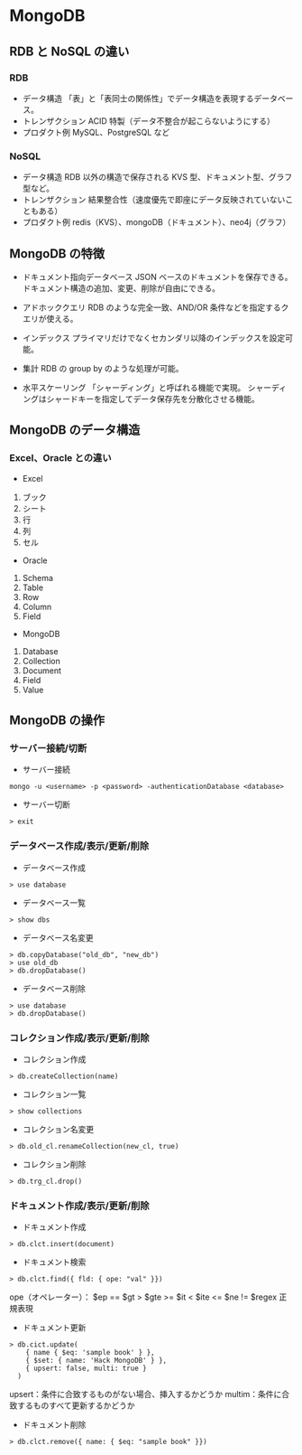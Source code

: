 # MongoDB

## RDB と NoSQL の違い

### RDB

- データ構造
  「表」と「表同士の関係性」でデータ構造を表現するデータベース。
- トレンザクション
  ACID 特製（データ不整合が起こらないようにする）
- プロダクト例
  MySQL、PostgreSQL など

### NoSQL

- データ構造
  RDB 以外の構造で保存される KVS 型、ドキュメント型、グラフ型など。
- トレンザクション
  結果整合性（速度優先で即座にデータ反映されていないこともある）
- プロダクト例
  redis（KVS）、mongoDB（ドキュメント）、neo4j（グラフ）

## MongoDB の特徴

- ドキュメント指向データベース
  JSON ベースのドキュメントを保存できる。
  ドキュメント構造の追加、変更、削除が自由にできる。

- アドホッククエリ
  RDB のような完全一致、AND/OR 条件などを指定するクエリが使える。

- インデックス
  プライマリだけでなくセカンダリ以降のインデックスを設定可能。

- 集計
  RDB の group by のような処理が可能。

- 水平スケーリング
  「シャーディング」と呼ばれる機能で実現。
  シャーディングはシャードキーを指定してデータ保存先を分散化させる機能。

## MongoDB のデータ構造

### Excel、Oracle との違い

- Excel

1. ブック
2. シート
3. 行
4. 列
5. セル

- Oracle

1. Schema
2. Table
3. Row
4. Column
5. Field

- MongoDB

1. Database
2. Collection
3. Document
4. Field
5. Value

## MongoDB の操作

### サーバー接続/切断

- サーバー接続

`mongo -u <username> -p <password> -authenticationDatabase <database>`

- サーバー切断

`> exit`

### データベース作成/表示/更新/削除

- データベース作成

`> use database`

- データベース一覧

`> show dbs`

- データベース名変更

```
> db.copyDatabase("old_db", "new_db")
> use old_db
> db.dropDatabase()
```

- データベース削除

```
> use database
> db.dropDatabase()
```

### コレクション作成/表示/更新/削除

- コレクション作成

`> db.createCollection(name)`

- コレクション一覧

`> show collections`

- コレクション名変更

`> db.old_cl.renameCollection(new_cl, true)`

- コレクション削除

`> db.trg_cl.drop()`

### ドキュメント作成/表示/更新/削除

- ドキュメント作成

`> db.clct.insert(document)`

- ドキュメント検索

`> db.clct.find({ fld: { ope: "val" }})`

ope（オペレーター）：
$ep ==
$gt >
$gte >=
$it <
$ite <=
$ne !=
$regex 正規表現

- ドキュメント更新

```
> db.cict.update(
    { name { $eq: 'sample book' } },
    { $set: { name: 'Hack MongoDB' } },
    { upsert: false, multi: true }
  )
```

upsert：条件に合致するものがない場合、挿入するかどうか
multim：条件に合致するものすべて更新するかどうか

- ドキュメント削除

`> db.clct.remove({ name: { $eq: "sample book" }})`

